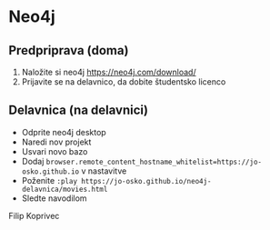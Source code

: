 # Neo4j

## Predpriprava (doma)

1. Naložite si neo4j <https://neo4j.com/download/>
1. Prijavite se na delavnico, da dobite študentsko licenco

## Delavnica (na delavnici)

- Odprite neo4j desktop
- Naredi nov projekt
- Usvari novo bazo
- Dodaj `browser.remote_content_hostname_whitelist=https://jo-osko.github.io` v nastavitve
- Poženite `:play https://jo-osko.github.io/neo4j-delavnica/movies.html`
- Sledte navodilom

Filip Koprivec
